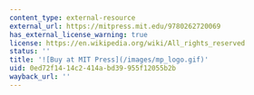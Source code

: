 ```yaml
---
content_type: external-resource
external_url: https://mitpress.mit.edu/9780262720069
has_external_license_warning: true
license: https://en.wikipedia.org/wiki/All_rights_reserved
status: ''
title: '![Buy at MIT Press](/images/mp_logo.gif)'
uid: 0ed72f14-14c2-414a-bd39-955f12055b2b
wayback_url: ''
---
```

